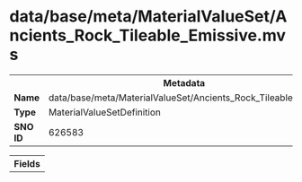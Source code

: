 <h1>data/base/meta/MaterialValueSet/Ancients_Rock_Tileable_Emissive.mvs</h1><table><tr><th colspan="100%">Metadata</th></tr><tr><td><b>Name</b></td><td>data/base/meta/MaterialValueSet/Ancients_Rock_Tileable_Emissive.mvs</td></tr><tr><td><b>Type</b></td><td>MaterialValueSetDefinition</td></tr><tr><td><b>SNO ID</b></td><td>626583</td></tr></table>

<table><tr><th colspan="100%">Fields</th></tr></table>

